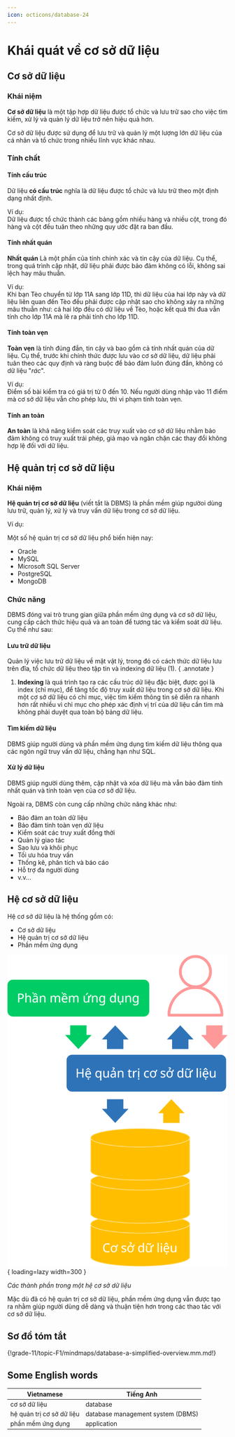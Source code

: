 ```yaml
---
icon: octicons/database-24
---
```


# Khái quát về cơ sở dữ liệu

## Cơ sở dữ liệu

### Khái niệm

**Cơ sở dữ liệu** là một tập hợp dữ liệu được tổ chức và lưu trữ sao cho việc tìm kiếm, xử lý và quản lý dữ liệu trở nên hiệu quả hơn.

Cơ sở dữ liệu được sử dụng để lưu trữ và quản lý một lượng lớn dữ liệu của cá nhân và tổ chức trong nhiều lĩnh vực khác nhau.  

### Tính chất

#### Tính cấu trúc

Dữ liệu **có cấu trúc** nghĩa là dữ liệu được tổ chức và lưu trữ theo một định dạng nhất định.

Ví dụ:  
Dữ liệu được tổ chức thành các bảng gồm nhiều hàng và nhiều cột, trong đó hàng và cột đều tuân theo những quy ước đặt ra ban đầu.

#### Tính nhất quán

**Nhất quán** Là một phần của tính chính xác và tin cậy của dữ liệu. Cụ thể, trong quá trình cập nhật, dữ liệu phải được bảo đảm không có lỗi, không sai lệch hay mâu thuẫn. 

Ví dụ:  
Khi bạn Tèo chuyển từ lớp 11A sang lớp 11D, thì dữ liệu của hai lớp này và dữ liệu liên quan đến Tèo đều phải được cập nhật sao cho không xảy ra những mâu thuẫn như: cả hai lớp đều có dữ liệu về Tèo, hoặc kết quả thi đua vẫn tính cho lớp 11A mà lẽ ra phải tính cho lớp 11D.

#### Tính toàn vẹn

**Toàn vẹn** là tính đúng đắn, tin cậy và bao gồm cả tính nhất quán của dữ liệu. Cụ thể, trước khi chính thức được lưu vào cơ sở dữ liệu, dữ liệu phải tuân theo các quy định và ràng buộc để bảo đảm luôn đúng đắn, không có dữ liệu "*rác*".

Ví dụ:  
Điểm số bài kiểm tra có giá trị từ 0 đến 10. Nếu người dùng nhập vào 11 điểm mà cơ sở dữ liệu vẫn cho phép lưu, thì vi phạm tính toàn vẹn.

#### Tính an toàn

**An toàn** là khả năng kiểm soát các truy xuất vào cơ sở dữ liệu nhằm bảo đảm không có truy xuất trái phép, giả mạo và ngăn chặn các thay đổi không hợp lệ đối với dữ liệu.

## Hệ quản trị cơ sở dữ liệu

### Khái niệm

**Hệ quản trị cơ sở dữ liệu** (viết tắt là DBMS) là phần mềm giúp ngườoi dùng lưu trữ, quản lý, xử lý và truy vấn dữ liệu trong cơ sở dữ liệu.  

Ví dụ:

Một số hệ quản trị cơ sở dữ liệu phổ biến hiện nay:  

- Oracle
- MySQL
- Microsoft SQL Server
- PostgreSQL
- MongoDB

### Chức năng

DBMS đóng vai trò trung gian giữa phần mềm ứng dụng và cơ sở dữ liệu, cung cấp cách thức hiệu quả và an toàn để tương tác và kiểm soát dữ liệu. Cụ thể như sau:  

#### Lưu trữ dữ liệu

Quản lý việc lưu trữ dữ liệu về mặt vật lý, trong đó có cách thức dữ liệu lưu trên đĩa, tổ chức dữ liệu theo tập tin và indexing dữ liệu (1).
{ .annotate }

1.  **Indexing** là quá trình tạo ra các cấu trúc dữ liệu đặc biệt, được gọi là index (chỉ mục), để tăng tốc độ truy xuất dữ liệu trong cơ sở dữ liệu. Khi một cơ sở dữ liệu có chỉ mục, việc tìm kiếm thông tin sẽ diễn ra nhanh hơn rất nhiều vì chỉ mục cho phép xác định vị trí của dữ liệu cần tìm mà không phải duyệt qua toàn bộ bảng dữ liệu.

#### Tìm kiếm dữ liệu

DBMS giúp người dùng và phần mềm ứng dụng tìm kiếm dữ liệu thông qua các ngôn ngữ truy vấn dữ liệu, chẳng hạn như SQL.

#### Xử lý dữ liệu

DBMS giúp người dùng thêm, cập nhật và xóa dữ liệu mà vẫn bảo đảm tính nhất quán và tính toàn vẹn của cơ sở dữ liệu. 

Ngoài ra, DBMS còn cung cấp những chức năng khác như:

- Bảo đảm an toàn dữ liệu
- Bảo đảm tính toàn vẹn dữ liệu
- Kiểm soát các truy xuất đồng thời
- Quản lý giao tác
- Sao lưu và khôi phục
- Tối ưu hóa truy vấn
- Thống kê, phân tích và báo cáo
- Hỗ trợ đa người dùng
- v.v...

## Hệ cơ sở dữ liệu

Hệ cơ sở dữ liệu là hệ thống gồm có:

- Cơ sở dữ liệu
- Hệ quản trị cơ sở dữ liệu
- Phần mềm ứng dụng

![Các thành phần trong một hệ cơ sở dữ liệu](./images/database-system.svg){ loading=lazy width=300 }

*Các thành phần trong một hệ cơ sở dữ liệu*

Mặc dù đã có hệ quản trị cơ sở dữ liệu, phần mềm ứng dụng vẫn được tạo ra nhằm giúp người dùng dễ dàng và thuận tiện hơn trong các thao tác với cơ sở dữ liệu.

## Sơ đồ tóm tắt

{!grade-11/topic-F1/mindmaps/database-a-simplified-overview.mm.md!}

## Some English words

| Vietnamese | Tiếng Anh | 
| --- | --- |
| cơ sở dữ liệu | database |
| hệ quản trị cơ sở dữ liệu | database management system (DBMS) |
| phần mềm ứng dụng | application |
